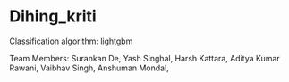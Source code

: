 # Dihing_kriti
Classification algorithm: lightgbm

Team Members:
Surankan De,
Yash Singhal,
Harsh Kattara,
Aditya Kumar Rawani,
Vaibhav Singh,
Anshuman Mondal,
